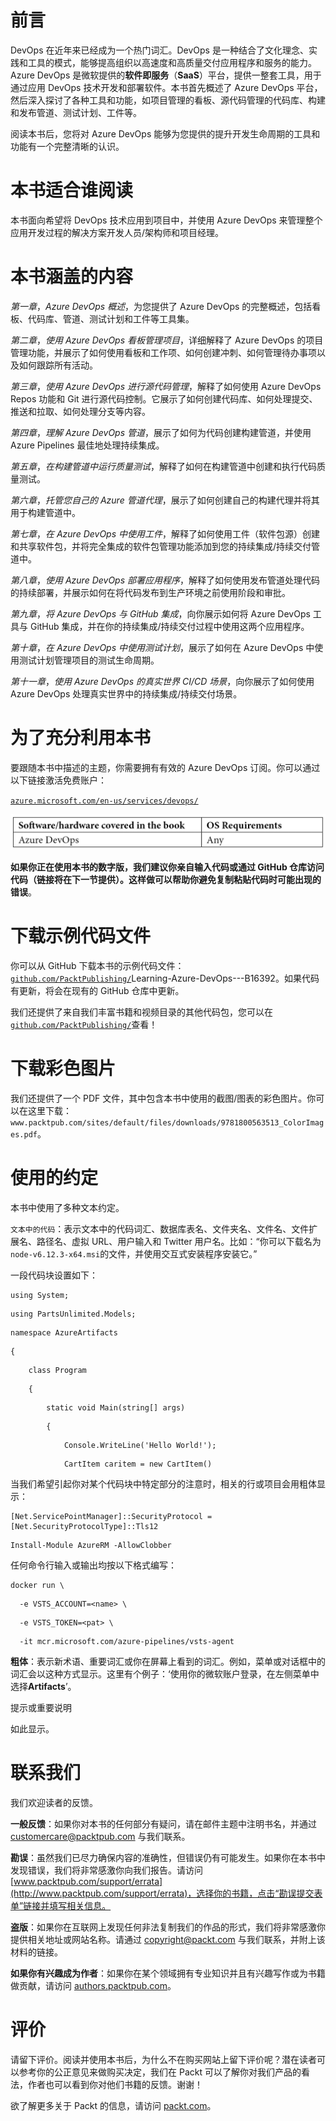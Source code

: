 # 前言

DevOps 在近年来已经成为一个热门词汇。DevOps 是一种结合了文化理念、实践和工具的模式，能够提高组织以高速度和高质量交付应用程序和服务的能力。Azure DevOps 是微软提供的**软件即服务**（**SaaS**）平台，提供一整套工具，用于通过应用 DevOps 技术开发和部署软件。本书首先概述了 Azure DevOps 平台，然后深入探讨了各种工具和功能，如项目管理的看板、源代码管理的代码库、构建和发布管道、测试计划、工件等。

阅读本书后，您将对 Azure DevOps 能够为您提供的提升开发生命周期的工具和功能有一个完整清晰的认识。

# 本书适合谁阅读

本书面向希望将 DevOps 技术应用到项目中，并使用 Azure DevOps 来管理整个应用开发过程的解决方案开发人员/架构师和项目经理。

# 本书涵盖的内容

*第一章*，*Azure DevOps 概述*，为您提供了 Azure DevOps 的完整概述，包括看板、代码库、管道、测试计划和工件等工具集。

*第二章*，*使用 Azure DevOps 看板管理项目*，详细解释了 Azure DevOps 的项目管理功能，并展示了如何使用看板和工作项、如何创建冲刺、如何管理待办事项以及如何跟踪所有活动。

*第三章*，*使用 Azure DevOps 进行源代码管理*，解释了如何使用 Azure DevOps Repos 功能和 Git 进行源代码控制。它展示了如何创建代码库、如何处理提交、推送和拉取、如何处理分支等内容。

*第四章*，*理解 Azure DevOps 管道*，展示了如何为代码创建构建管道，并使用 Azure Pipelines 最佳地处理持续集成。

*第五章*，*在构建管道中运行质量测试*，解释了如何在构建管道中创建和执行代码质量测试。

*第六章*，*托管您自己的 Azure 管道代理*，展示了如何创建自己的构建代理并将其用于构建管道中。

*第七章*，*在 Azure DevOps 中使用工件*，解释了如何使用工件（软件包源）创建和共享软件包，并将完全集成的软件包管理功能添加到您的持续集成/持续交付管道中。

*第八章*，*使用 Azure DevOps 部署应用程序*，解释了如何使用发布管道处理代码的持续部署，并展示如何在将代码发布到生产环境之前使用阶段和审批。

*第九章*，*将 Azure DevOps 与 GitHub 集成*，向你展示如何将 Azure DevOps 工具与 GitHub 集成，并在你的持续集成/持续交付过程中使用这两个应用程序。

*第十章*，*在 Azure DevOps 中使用测试计划*，展示了如何在 Azure DevOps 中使用测试计划管理项目的测试生命周期。

*第十一章*，*使用 Azure DevOps 的真实世界 CI/CD 场景*，向你展示了如何使用 Azure DevOps 处理真实世界中的持续集成/持续交付场景。

# 为了充分利用本书

要跟随本书中描述的主题，你需要拥有有效的 Azure DevOps 订阅。你可以通过以下链接激活免费账户：

[`azure.microsoft.com/en-us/services/devops/`](https://azure.microsoft.com/en-us/services/devops/)

![](img/B16392_Preface_Table.jpg)

**如果你正在使用本书的数字版，我们建议你亲自输入代码或通过 GitHub 仓库访问代码（链接将在下一节提供）。这样做可以帮助你避免复制粘贴代码时可能出现的错误**。

# 下载示例代码文件

你可以从 GitHub 下载本书的示例代码文件：[`github.com/PacktPublishing/`](https://github.com/PacktPublishing/)Learning-Azure-DevOps---B16392。如果代码有更新，将会在现有的 GitHub 仓库中更新。

我们还提供了来自我们丰富书籍和视频目录的其他代码包，您可以在[`github.com/PacktPublishing/`](https://github.com/PacktPublishing/)查看！  

# 下载彩色图片

我们还提供了一个 PDF 文件，其中包含本书中使用的截图/图表的彩色图片。你可以在这里下载：`www.packtpub.com/sites/default/files/downloads/9781800563513_ColorImages.pdf`。

# 使用的约定

本书中使用了多种文本约定。

`文本中的代码`：表示文本中的代码词汇、数据库表名、文件夹名、文件名、文件扩展名、路径名、虚拟 URL、用户输入和 Twitter 用户名。比如：“你可以下载名为`node-v6.12.3-x64.msi`的文件，并使用交互式安装程序安装它。”

一段代码块设置如下：

```
using System;
```

```
using PartsUnlimited.Models;
```

```
namespace AzureArtifacts
```

```
{
```

```
    class Program
```

```
    {
```

```
        static void Main(string[] args)
```

```
        {
```

```
            Console.WriteLine('Hello World!');
```

```
            CartItem caritem = new CartItem()
```

当我们希望引起你对某个代码块中特定部分的注意时，相关的行或项目会用粗体显示：

```
[Net.ServicePointManager]::SecurityProtocol = [Net.SecurityProtocolType]::Tls12
```

```
Install-Module AzureRM -AllowClobber
```

任何命令行输入或输出均按以下格式编写：

```
docker run \
```

```
  -e VSTS_ACCOUNT=<name> \
```

```
  -e VSTS_TOKEN=<pat> \
```

```
  -it mcr.microsoft.com/azure-pipelines/vsts-agent
```

**粗体**：表示新术语、重要词汇或你在屏幕上看到的词汇。例如，菜单或对话框中的词汇会以这种方式显示。这里有个例子：‘使用你的微软账户登录，在左侧菜单中选择**Artifacts**’。

提示或重要说明

如此显示。

# 联系我们

我们欢迎读者的反馈。

**一般反馈**：如果你对本书的任何部分有疑问，请在邮件主题中注明书名，并通过 customercare@packtpub.com 与我们联系。

**勘误**：虽然我们已尽力确保内容的准确性，但错误仍有可能发生。如果你在本书中发现错误，我们将非常感激你向我们报告。请访问 [www.packtpub.com/support/errata](http://www.packtpub.com/support/errata)，选择你的书籍，点击“勘误提交表单”链接并填写相关信息。

**盗版**：如果你在互联网上发现任何非法复制我们的作品的形式，我们将非常感激你提供相关地址或网站名称。请通过 copyright@packt.com 与我们联系，并附上该材料的链接。

**如果你有兴趣成为作者**：如果你在某个领域拥有专业知识并且有兴趣写作或为书籍做贡献，请访问 [authors.packtpub.com](http://authors.packtpub.com)。

# 评价

请留下评价。阅读并使用本书后，为什么不在购买网站上留下评价呢？潜在读者可以参考你的公正意见来做购买决定，我们在 Packt 可以了解你对我们产品的看法，作者也可以看到你对他们书籍的反馈。谢谢！

欲了解更多关于 Packt 的信息，请访问 [packt.com](http://packt.com)。
